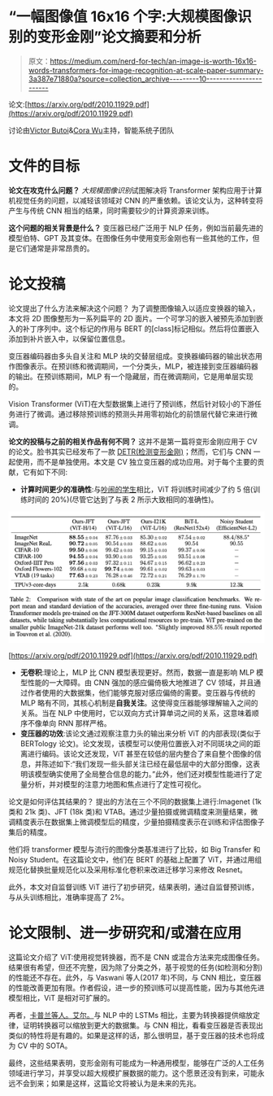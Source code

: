# “一幅图像值 16x16 个字:大规模图像识别的变形金刚”论文摘要和分析

> 原文：<https://medium.com/nerd-for-tech/an-image-is-worth-16x16-words-transformers-for-image-recognition-at-scale-paper-summary-3a387e71880a?source=collection_archive---------10----------------------->

论文:[https://arxiv.org/pdf/2010.11929.pdf](https://arxiv.org/pdf/2010.11929.pdf)

讨论由[Victor Butoi](https://github.com/VictorButoi)&[Cora Wu](https://github.com/cjw322)主持，智能系统子团队

# 文件的目标

**论文在攻克什么问题？** *大规模图像识别*试图解决将 Transformer 架构应用于计算机视觉任务的问题，以减轻该领域对 CNN 的严重依赖。该论文认为，这种转变将产生与传统 CNN 相当的结果，同时需要较少的计算资源来训练。

**这个问题的相关背景是什么？** 变压器已经广泛用于 NLP 任务，例如当前最先进的模型伯特、GPT 及其变体。在图像任务中使用变形金刚也有一些其他的工作，但是它们通常是非常昂贵的。

# 论文投稿

论文提出了什么方法来解决这个问题？
为了调整图像输入以适应变换器的输入，本文将 2D 图像整形为一系列扁平的 2D 面片。一个可学习的嵌入被预先添加到嵌入的补丁序列中。这个标记的作用与 BERT 的[class]标记相似。然后将位置嵌入添加到补片嵌入中，以保留位置信息。

变压器编码器由多头自关注和 MLP 块的交替层组成。变换器编码器的输出状态用作图像表示。在预训练和微调期间，一个分类头，MLP，被连接到变压器编码器的输出。在预训练期间，MLP 有一个隐藏层，而在微调期间，它是用单层实现的。

Vision Transformer (ViT)在大型数据集上进行了预训练，然后针对较小的下游任务进行了微调。通过移除预训练的预测头并用零初始化的前馈层代替它来进行微调。

**论文的投稿与之前的相关作品有何不同？** 这并不是第一篇将变形金刚应用于 CV 的论文。脸书其实已经发布了一款 [DETR(检测变形金刚)](https://ai.facebook.com/blog/end-to-end-object-detection-with-transformers/)；然而，它们与 CNN 一起使用，而不是单独使用。本文是 CV 独立变压器的成功应用。对于每个主要的贡献，它有如下不同:

*   **计算时间更少的准确性**:与[吵闹的学生](https://arxiv.org/abs/1911.04252v4)相比，ViT 将训练时间减少了约 5 倍(训练时间的 20%)(尽管它达到了与表 2 所示大致相同的准确性)。

![](img/904fca6bb6e1efb0cf32ff59d2994bbc.png)

[https://arxiv.org/pdf/2010.11929.pdf](https://arxiv.org/pdf/2010.11929.pdf)

*   **无卷积**:理论上，MLP 比 CNN 模型表现更好。然而，数据一直是影响 MLP 模型性能的一大障碍。由 CNN 强加的感应偏倚极大地推进了 CV 领域，并且通过作者使用的大数据集，他们能够克服对感应偏倚的需要。变压器与传统的 MLP 略有不同，其核心机制是**自我关注**。这使得变压器能够理解输入之间的关系。当在 NLP 中使用时，它以双向方式计算单词之间的关系，这意味着顺序不像单向 RNN 那样严格。
*   **变压器的功效**:该论文通过观察注意力头的输出来分析 ViT 的内部表现(类似于 BERTology 论文)。论文发现，该模型可以使用位置嵌入对不同斑块之间的距离进行编码。该论文还发现，ViT 甚至在较低的层内整合了来自整个图像的信息，并陈述如下:“我们发现一些头部关注已经在最低层中的大部分图像，这表明该模型确实使用了全局整合信息的能力。”此外，他们还对模型性能进行了定量分析，并对模型的注意力地图和焦点进行了定性可视化。

论文是如何评估其结果的？
提出的方法在三个不同的数据集上进行:Imagenet (1k 类和 21k 类)、JFT (18k 类)和 VTAB。通过少量拍摄或微调精度来测量结果，微调精度表示在数据集上微调模型后的精度，少量拍摄精度表示在训练和评估图像子集后的精度。

他们将 transformer 模型与流行的图像分类基准进行了比较，如 Big Transfer 和 Noisy Student。在这篇论文中，他们在 BERT 的基础上配置了 ViT，并通过用组规范化替换批量规范化以及采用标准化卷积来改进迁移学习来修改 Resnet。

此外，本文对自监督训练 ViT 进行了初步研究，结果表明，通过自监督预训练，与从头训练相比，准确率提高了 2%。

# 论文限制、进一步研究和/或潜在应用

这篇论文介绍了 ViT:使用视觉转换器，而不是 CNN 或混合方法来完成图像任务。结果很有希望，但还不完整，因为除了分类之外，基于视觉的任务(如检测和分割)的性能还不存在。此外，与 Vaswani 等人(2017 年)不同，与 CNN 相比，变压器的性能改善更加有限。作者假设，进一步的预训练可以提高性能，因为与其他先进模型相比，ViT 是相对可扩展的。

再者，[卡普兰等人。艾尔。](https://arxiv.org/pdf/2001.08361.pdf)与 NLP 中的 LSTMs 相比，主要为转换器提供缩放定律，证明转换器可以缩放到更大的数据集。与 CNN 相比，看看变压器是否表现出类似的特性将是有趣的。如果是这样的话，那么很明显，基于变压器的技术也将成为 CV 中的 SOTA。

最终，这些结果表明，变形金刚有可能成为一种通用模型，能够在广泛的人工任务领域进行学习，并享受以超大规模扩展数据的能力。这个愿景还没有到来，可能永远不会到来；如果是这样，这篇论文将被认为是未来的先兆。